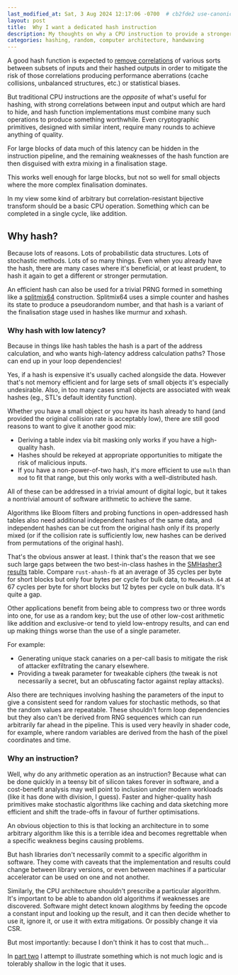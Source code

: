 ```yaml
---
last_modified_at: Sat, 3 Aug 2024 12:17:06 -0700  # cb2fde2 use-canonical-links-internally
layout: post
title:  Why I want a dedicated hash instruction
description: My thoughts on why a CPU instruction to provide a stronger hash operation in one cycle would benefit software performance.
categories: hashing, random, computer architecture, handwaving
---
```

A good hash function is expected to [remove correlations][correlation immunity]
of various sorts between subsets of inputs and their hashed outputs in order to
mitigate the risk of those correlations producing performance aberrations
(cache collisions, unbalanced structures, etc.) or statistical biases.

But traditional CPU instructions are the *opposite* of what's useful for hashing,
with strong correlations between input and output which are hard to hide, and
hash function implementations must combine many such operations to produce
something worthwhile.  Even cryptographic primitives, designed with similar
intent, require many rounds to achieve anything of quality.

For large blocks of data much of this latency can be hidden in the instruction
pipeline, and the remaining weaknesses of the hash function are then disguised
with extra mixing in a finalisation stage.

This works well enough for large blocks, but not so well for small objects
where the more complex finalisation dominates.

In my view some kind of arbitrary but correlation-resistant bijective transform
should be a basic CPU operation.  Something which can be completed in a single
cycle, like addition.

## Why hash?

Because lots of reasons.  Lots of probabilistic data structures.  Lots of
stochastic methods.  Lots of so many things.  Even when you already have the
hash, there are many cases where it's beneficial, or at least prudent, to hash
it again to get a different or stronger permutation.

An efficient hash can also be used for a trivial PRNG formed in something like
a [splitmix64][] construction.  Splitmix64 uses a simple counter and hashes its
state to produce a pseudorandom number, and that hash is a variant of the
finalisation stage used in hashes like murmur and xxhash.

### Why hash with low latency?

Because in things like hash tables the hash is a part of the address
calculation, and who wants high-latency address calculation paths?  Those can
end up in your loop dependencies!

Yes, if a hash is expensive it's usually cached alongside the data.  However
that's not memory efficient and for large sets of small objects it's
especially undesirable.  Also, in too many cases small objects are associated
with weak hashes (eg., STL's default identity function).

Whether you have a small object or you have its hash already to hand (and
provided the original collision rate is acceptably low), there are still good
reasons to want to give it another good mix:
 * Deriving a table index via bit masking only works if you have a high-quality
   hash.
 * Hashes should be rekeyed at appropriate opportunities to mitigate the risk
   of malicious inputs.
 * If you have a non-power-of-two hash, it's more efficient to use `mulh` than
   `mod` to fit that range, but this only works with a well-distributed hash.

All of these can be addressed in a trivial amount of digital logic, but it
takes a nontrivial amount of software arithmetic to achieve the same.

Algorithms like Bloom filters and probing functions in open-addressed hash
tables also need additional independent hashes of the same data, and
independent hashes can be cut from the original hash only if its properly
mixed (or if the collision rate is sufficiently low, new hashes can be derived
from permutations of the original hash).

That's the obvious answer at least.  I think that's the reason that we see
such large gaps between the two best-in-class hashes in the [SMHasher3 results][]
table.  Compare `rust-ahash-fb` at an average of 35 cycles per byte for short
blocks but only four bytes per cycle for bulk data, to `MeowHash.64` at 67
cycles per byte for short blocks but 12 bytes per cycle on bulk data.  It's
quite a gap.

Other applications benefit from being able to compress two or three words into
one, for use as a random key; but the use of other low-cost arithmetic like
addition and exclusive-or tend to yield low-entropy results, and can end up
making things worse than the use of a single parameter.

For example:
 * Generating unique stack canaries on a per-call basis to mitigate the risk of
   attacker exfiltrating the canary elsewhere.
 * Providing a tweak parameter for tweakable ciphers (the tweak is not
   necessarily a secret, but an obfuscating factor against replay attacks).

Also there are techniques involving hashing the parameters of the input to give
a consistent seed for random values for stochastic methods, so that the random
values are repeatable.  These shouldn't form loop dependencies but they also
can't be derived from RNG sequences which can run arbitrarily far ahead in the
pipeline.  This is used very heavily in shader code, for example, where random
variables are derived from the hash of the pixel coordinates and time.

### Why an instruction?

Well, why do any arithmetic operation as an instruction?  Because what can be
done quickly in a teensy bit of silicon takes forever in software, and a
cost-benefit analysis may well point to inclusion under modern workloads (like
it has done with division, I guess).  Faster and higher-quality hash primitives
make stochastic algorithms like caching and data sketching more efficient and
shift the trade-offs in favour of further optimisations.

An obvious objection to this is that locking an architecture in to some
arbitrary algorithm like this is a terrible idea and becomes regrettable when a
specific weakness begins causing problems.

But hash libraries don't necessarily commit to a specific algorithm in
software.  They come with caveats that the implementation and results could
change between library versions, or even between machines if a particular
accelerator can be used on one and not another.

Similarly, the CPU architecture shouldn't prescribe a particular algorithm.
It's important to be able to abandon old algorithms if weaknesses are
discovered.  Software might detect known alogithms by feeding the opcode a
constant input and looking up the result, and it can then decide whether to use
it, ignore it, or use it with extra mitigations.  Or possibly change it via
CSR.

But most importantly: because I don't think it has to cost that much...

In [part two][] I attempt to illustrate something which is not much logic and
is tolerably shallow in the logic that it uses.

[part two]: /a-reasonably-effective-hash-instruction/
[correlation immunity]: https://en.wikipedia.org/wiki/Correlation_immunity
[de Bruijn sequence]: https://en.wikipedia.org/wiki/de_Bruijn_sequence
[substitution-permutation network]: https://en.wikipedia.org/wiki/Substitution-permutation_network
[water memory]: https://en.wikipedia.org/wiki/water_memory
[SMHasher3]: https://gitlab.com/fwojcik/smhasher3
[SMHasher3 results]: https://gitlab.com/fwojcik/smhasher3/-/blob/main/results/README.md#passing-hashes
[splitmix64]: https://rosettacode.org/wiki/Pseudo-random_numbers/Splitmix64
[dieharder]: https://webhome.phy.duke.edu/~rgb/General/dieharder.php
[TestU01]: https://github.com/umontreal-simul/TestU01-2009/
[PractRand]: https://pracrand.sourceforge.net/PractRand.txt
